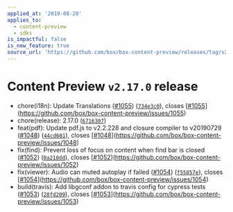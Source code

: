 ```yaml
---
applied_at: '2019-08-20'
applies_to:
  - content-preview
  - sdks
is_impactful: false
is_new_feature: true
source_url: 'https://github.com/box/box-content-preview/releases/tag/v2.17.0'
---
```


# Content Preview `v2.17.0` release


* chore(i18n): Update Translations ([#1055](https://github.com/box/box-content-preview/pull/1055)) ([`734e3c0`](https://github.com/box/box-content-preview/commit[`734e3c0`](https://github.com/box/box-content-preview/commit/734e3c0))), closes [[#1055](https://github.com/box/box-content-preview/pull/1055)](https://github.com/box/box-content-preview/issues/1055)
* chore(release): 2.17.0 ([`6716307`](https://github.com/box/box-content-preview/commit[`6716307`](https://github.com/box/box-content-preview/commit/6716307)))
* feat(pdf): Update pdf.js to v2.2.228 and closure compiler to v20190729 ([#1048](https://github.com/box/box-content-preview/pull/1048)) ([`44cd681`](https://github.com/box/box-content-preview/commit[`44cd681`](https://github.com/box/box-content-preview/commit/44cd681))), closes [[#1048](https://github.com/box/box-content-preview/pull/1048)](https://github.com/box/box-content-preview/issues/1048)
* fix(find): Prevent loss of focus on content when find bar is closed ([#1052](https://github.com/box/box-content-preview/pull/1052)) ([`0a210dd`](https://github.com/box/box-content-preview/commit[`0a210dd`](https://github.com/box/box-content-preview/commit/0a210dd))), closes [[#1052](https://github.com/box/box-content-preview/pull/1052)](https://github.com/box/box-content-preview/issues/1052)
* fix(viewer): Audio can muted autoplay if failed ([#1054](https://github.com/box/box-content-preview/pull/1054)) ([`f55857e`](https://github.com/box/box-content-preview/commit[`f55857e`](https://github.com/box/box-content-preview/commit/f55857e))), closes [[#1054](https://github.com/box/box-content-preview/pull/1054)](https://github.com/box/box-content-preview/issues/1054)
* build(travis): Add libgconf addon to travis config for cypress tests ([#1053](https://github.com/box/box-content-preview/pull/1053)) ([`28fd209`](https://github.com/box/box-content-preview/commit[`28fd209`](https://github.com/box/box-content-preview/commit/28fd209))), closes [[#1053](https://github.com/box/box-content-preview/pull/1053)](https://github.com/box/box-content-preview/issues/1053)



